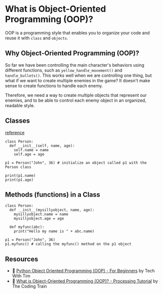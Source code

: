 # What is Object-Oriented Programming (OOP)?
OOP is a programming style that enables you to organize your code and reuse it with `class` and `objects`.

## Why Object-Oriented Programming (OOP)?
So far we have been controlling the main character's behaviors using different functions, such as `yellow_handle_movement()` and `handle_bullets()`. This works well when we are controlling one thing, but what if we want to create multiple enemies in the game? It doesn't make sense to create functions to handle each enemy. 

Therefore, we need a way to create multiple objects that represent our enemies, and to be able to control each enemy object in an organized, readable style.

## Classes
[reference](https://www.w3schools.com/python/python_classes.asp)

```
class Person:
  def __init__(self, name, age):
    self.name = name
    self.age = age

p1 = Person("John", 36) # initialize an object called p1 with the Person class

print(p1.name)
print(p1.age)
```

## Methods (functions) in a Class
```
class Person:
  def __init__(mysillyobject, name, age):
    mysillyobject.name = name
    mysillyobject.age = age

  def myfunc(abc):
    print("Hello my name is " + abc.name)

p1 = Person("John", 36)
p1.myfunc() # calling the myfunc() method on the p1 object
```

## Resources
- 🎥 [Python Object Oriented Programming (OOP) - For Beginners](https://www.youtube.com/watch?v=JeznW_7DlB0) by Tech With Tim
- 🎥 [What is Object-Oriented Programming (OOP)? - Processing Tutorial](https://www.youtube.com/watch?v=YcbcfkLzgvs) by The Coding Train